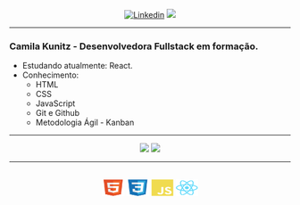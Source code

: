 <p align="center">
<a href="https://www.linkedin.com/in/camila-russo-kunitz-07a78721/"><img alt="Linkedin" src="https://img.shields.io/badge/-LinkedIn-blue?style=for-the-badge&logo=Linkedin&logoColor=white"></a>
<a href = "mailto:camila.kunitz@gmail.com"><img src="https://img.shields.io/badge/-Gmail-%23333?style=for-the-badge&logo=gmail&logoColor=white" target="_blank"></a>
</p>

<hr/>

### Camila Kunitz - Desenvolvedora Fullstack em formação.
- Estudando atualmente: React.
- Conhecimento:
  - HTML
  - CSS
  - JavaScript
  - Git e Github
  - Metodologia Ágil - Kanban

<hr/>

<div align="center">
  <img height="140em" src="https://github-readme-stats.vercel.app/api?username=camila-kunitz&include_all_commits=true&count_private=true&hide_border=false&hide_rank=true&show_icons=true&hide_title=true&theme=swift"/>
  <img height="140em" src="https://github-readme-stats.vercel.app/api/top-langs/?username=camila-kunitz&layout=compact&langs_count=7&hide_title=true&hide_border=false&theme=swift"/>
</div>

<hr/>

<div style="display: inline_block" align="center"><br>
  <img align="center" alt="HTML" height="30" width="40" src="https://raw.githubusercontent.com/devicons/devicon/master/icons/html5/html5-original.svg">
  <img align="center" alt="CSS" height="30" width="40" src="https://raw.githubusercontent.com/devicons/devicon/master/icons/css3/css3-original.svg">
  <img align="center" alt="JS" height="30" width="40" src="https://raw.githubusercontent.com/devicons/devicon/master/icons/javascript/javascript-plain.svg">
  <img align="center" alt="React" height="30" width="40" src="https://raw.githubusercontent.com/devicons/devicon/master/icons/react/react-original.svg">
</div>


